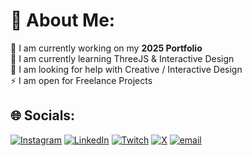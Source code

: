 # 💫 About Me:
🔭 I am currently working on my __2025 Portfolio__<br>🌱 I am currently learning ThreeJS & Interactive Design<br>🤝 I am looking for help with Creative / Interactive Design<br>⚡ I am open for Freelance Projects


## 🌐 Socials:
[![Instagram](https://img.shields.io/badge/Instagram-%23E4405F.svg?logo=Instagram&logoColor=white)](https://instagram.com/mathieusouflis) [![LinkedIn](https://img.shields.io/badge/LinkedIn-%230077B5.svg?logo=linkedin&logoColor=white)](https://linkedin.com/in/mathieusouflis) [![Twitch](https://img.shields.io/badge/Twitch-%239146FF.svg?logo=Twitch&logoColor=white)](https://twitch.tv/mathv11) [![X](https://img.shields.io/badge/X-black.svg?logo=X&logoColor=white)](https://x.com/mathieusouflis) [![email](https://img.shields.io/badge/Email-D14836?logo=gmail&logoColor=white)](mailto:contact@mathieusouflis.com) 

